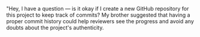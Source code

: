 "Hey, I have a question — is it okay if I create a new GitHub repository for this project to keep track of commits? My brother suggested that having a proper commit history could help reviewers see the progress and avoid any doubts about the project's authenticity.